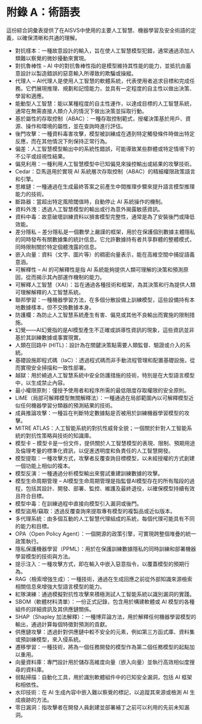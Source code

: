 # 附錄 A：術語表

這份綜合詞彙表提供了在AISVS中使用的主要人工智慧、機器學習及安全術語的定義，以確保清晰和共通的理解。

* 對抗樣本：一種故意設計的輸入，旨在使人工智慧模型犯錯，通常通過添加人類難以察覺的微妙擾動來實現。
  ​
* 對抗魯棒性 – AI 中的對抗魯棒性指的是模型維持其性能的能力，並抵抗由蓄意設計以製造錯誤的惡意輸入所導致的欺騙或操縱。
  ​
* 代理人 – AI代理人是使用人工智慧的軟體系統，代表使用者追求目標和完成任務。它們展現推理、規劃和記憶能力，並具有一定程度的自主性以做出決策、學習和適應。
  ​
* 能動型人工智慧：能以某種程度的自主性運作，以達成目標的人工智慧系統，通常在無需直接人類介入的情況下做出決策並採取行動。
  ​
* 基於屬性的存取控制（ABAC）：一種存取控制範式，授權決策基於用戶、資源、操作和環境的屬性，並在查詢時進行評估。
  ​
* 後門攻擊：一種資料毒害攻擊，模型被訓練成在遇到特定觸發條件時做出特定反應，而在其他情況下則保持正常行為。
  ​
* 偏差：人工智慧模型輸出中的系統性錯誤，可能導致某些群體或特定情境下的不公平或歧視性結果。
  ​
* 偏見利用：一種利用人工智慧模型中已知偏見來操控輸出或結果的攻擊技術。
  ​
* Cedar：亞馬遜用於實現 AI 系統層次存取控制（ABAC）的精細權限政策語言和引擎。
  ​
* 思維鏈：一種通過在生成最終答案之前產生中間推理步驟來提升語言模型推理能力的技術。
  ​
* 斷路器：當超出特定風險閾值時，自動停止 AI 系統操作的機制。
  ​
* 資料外洩：透過人工智慧模型的輸出或行為意外揭露敏感資訊。
  ​
* 資料中毒：故意破壞訓練資料以損害模型完整性，通常是為了安裝後門或降低效能。
  ​
* 差分隱私 – 差分隱私是一個數學上嚴謹的框架，用於在保護個別數據主體隱私的同時發布有關數據集的統計信息。它允許數據持有者共享群體的整體模式，同時限制關於特定個體洩露的信息。
  ​
* 嵌入向量：資料（文字、圖片等）的稠密向量表示，能在高維空間中捕捉語義意涵。
  ​
* 可解釋性 – AI 的可解釋性是指 AI 系統能夠提供人類可理解的決策和預測原因，從而揭示其內部運作機制的能力。
  ​
* 可解釋人工智慧（XAI）：旨在通過各種技術和框架，為其決策和行為提供人類可理解解釋的人工智慧系統。
  ​
* 聯邦學習：一種機器學習方法，在多個分散設備上訓練模型，這些設備持有本地數據樣本，但不交換數據本身。
  ​
* 防護欄：為防止人工智慧系統產生有害、偏見或其他不良輸出而實施的限制措施。
  ​
* 幻覺——AI幻覺指的是AI模型產生不正確或誤導性資訊的現象，這些資訊並非基於其訓練數據或事實現實。
  ​
* 人類在回路中 (HITL)：設計為在關鍵決策點需要人類監督、驗證或介入的系統。
  ​
* 基礎設施即程式碼（IaC）：透過程式碼而非手動流程管理和配置基礎設施，從而實現安全掃描和一致性部署。
  ​
* 越獄：用於繞過人工智慧系統中安全防護措施的技術，特別是在大型語言模型中，以生成禁止內容。
  ​
* 最小權限原則：僅授予使用者和程序所需的最低限度存取權限的安全原則。
  ​
* LIME（局部可解釋模型無關解釋法）：一種通過在局部範圍內以可解釋模型近似任何機器學習分類器的預測結果的技術。
  ​
* 成員推論攻擊：一種旨在判斷特定數據點是否被用於訓練機器學習模型的攻擊。
  ​
* MITRE ATLAS：人工智能系統的對抗性威脅全貌；一個關於針對人工智能系統的對抗性策略與技術的知識庫。
  ​
* 模型卡 – 模型卡是一份文件，提供關於人工智慧模型的表現、限制、預期用途及倫理考量的標準化資訊，以促進透明度和負責任的人工智慧開發。
  ​
* 模型提取：一種攻擊方式，攻擊者反覆查詢目標模型，以未經授權的方式創建一個功能上相似的複本。
  ​
* 模型反演：一種通過分析模型輸出來嘗試重建訓練數據的攻擊。
  ​
* 模型生命周期管理 – AI模型生命周期管理是指監督AI模型存在的所有階段的過程，包括其設計、開發、部署、監控、維護及最終退役，以確保模型持續有效且符合目標。
  ​
* 模型中毒：在訓練過程中直接向模型引入漏洞或後門。
  ​
* 模型盜用/竊取：透過反覆查詢來提取專有模型的複製品或近似版本。
  ​
* 多代理系統：由多個互動的人工智慧代理組成的系統，每個代理可能具有不同的能力和目標。
  ​
* OPA（Open Policy Agent）：一個開源的政策引擎，可實現跨整個堆疊的統一政策執行。
  ​
* 隱私保護機器學習（PPML）：用於在保護訓練數據隱私的同時訓練和部署機器學習模型的技術與方法。
  ​
* 提示注入：一種攻擊方式，即在輸入中嵌入惡意指令，以覆蓋模型的預期行為。
  ​
* RAG（檢索增強生成）：一種技術，通過在生成回應之前從外部知識來源檢索相關信息來增強大型語言模型的能力。
  ​
* 紅隊演練：通過模擬對抗性攻擊來積極測試人工智能系統以識別漏洞的實踐。
  ​
* SBOM（軟體材料清單）：一份正式記錄，包含用於構建軟體或 AI 模型的各種組件的詳細資訊及其供應鏈關係。
  ​
* SHAP（Shapley 加法解釋）：一種博弈論方法，用於解釋任何機器學習模型的輸出，通過計算每個特徵對預測的貢獻。
  ​
* 供應鏈攻擊：透過針對供應鏈中較不安全的元素，例如第三方函式庫、資料集或預訓練模型，來入侵系統。
  ​
* 遷移學習：一種技術，將為一個任務開發的模型作為第二個任務模型的起點加以重用。
  ​
* 向量資料庫：專門設計用於儲存高維度向量（嵌入向量）並執行高效相似度搜尋的資料庫。
  ​
* 弱點掃描：自動化工具，用於識別軟體組件中的已知安全漏洞，包括 AI 框架和相依性。
  ​
* 水印技術：在 AI 生成內容中嵌入難以察覺的標記，以追蹤其來源或檢測 AI 生成痕跡的方法。
  ​
* 零日漏洞：指攻擊者在開發人員創建並部署補丁之前可以利用的先前未知漏洞。

